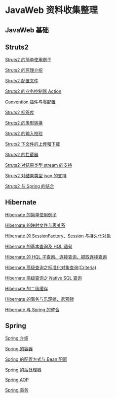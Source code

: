 # JavaWeb 资料收集整理

## JavaWeb 基础


## Struts2

[Struts2 的简单使用例子]()

[Struts2 的原理介绍]()

[Struts2 配置文件]()

[Struts2 的业务控制器 Action]()

[Convention 插件与零配置]()

[Struts2 标签库]()

[Struts2 的类型转换]()

[Struts2 的输入校验]()

[Struts2 下文件的上传和下载]()

[Struts2 的拦截器]()

[Struts2 对结果类型 stream 的支持]()

[Struts2 对结果类型 json 的支持]()

[Struts2 与 Spring 的结合]()

## Hibernate

[Hibernate 的简单使用例子]()

[Hibernate 的映射文件与表关系]()

[Hibernate 的 SessionFactory、Session 与持久化对象]()

[Hibernate 的基本查询及 HQL 语句]()

[Hibernate 的 HQL 子查询、连接查询、抓取连接查询]()

[Hibernate 高级查询之标准化对象查询(Criteria)]()

[Hibernate 高级查询之 Native SQL 查询]()

[Hibernate 的二级缓存]()

[Hibernate 的事务与乐观锁、悲观锁]()

[Hibernate 与 Spring 的整合]()

## Spring

[Spring 介绍]()

[Spring 的容器]()

[Spring 的配置方式与 Bean 配置]()

[Spring 的后处理器]()

[Spring AOP]()

[Spring 事务](/spring/Spring%20事务.md)

